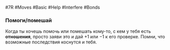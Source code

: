 #7R #Moves #Basic #Help #Interfere #Bonds 
### Помоги/помешай

Когда ты хочешь помочь или помешать кому-то, с кем у тебя есть **отношения**, просто заяви это и дай +1 или −1 к его проверке. Помни, что возможные последствия коснутся и тебя.